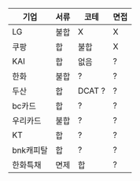  
|기업|서류|코테|면접|
|---|----|----|---|
|LG|불합|X|X|
|쿠팡|합|불합|X|
|KAI|합|없음|?|
|한화|불합|?|?|
|두산|합|DCAT ?|?|
|bc카드|합|?|?|
|우리카드|불합|?|?|
|KT|합|?|?|
|bnk캐피탈|합|?|?|
|한화특채|면제|합|?|
